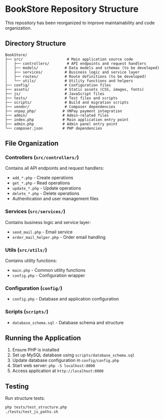 # BookStore Repository Structure

This repository has been reorganized to improve maintainability and code organization.

## Directory Structure

```
BookStore/
├── src/                    # Main application source code
│   ├── controllers/        # API endpoints and request handlers
│   ├── models/            # Data models and schemas (to be developed)
│   ├── services/          # Business logic and service layer
│   ├── routes/            # Route definitions (to be developed)
│   └── utils/             # Utility functions and helpers
├── config/                # Configuration files
├── assets/                # Static assets (CSS, images, fonts)
├── js/                    # JavaScript files
├── tests/                 # Test files and scripts
├── scripts/               # Build and migration scripts
├── vendor/                # Composer dependencies
├── vnpay_php/            # VNPay payment integration
├── admin/                # Admin-related files
├── index.php             # Main application entry point
├── admin.php             # Admin panel entry point
└── composer.json         # PHP dependencies
```

## File Organization

### Controllers (`src/controllers/`)
Contains all API endpoints and request handlers:
- `add_*.php` - Create operations
- `get_*.php` - Read operations  
- `update_*.php` - Update operations
- `delete_*.php` - Delete operations
- Authentication and user management files

### Services (`src/services/`)
Contains business logic and service layer:
- `send_mail.php` - Email service
- `order_mail_helper.php` - Order email handling

### Utils (`src/utils/`)
Contains utility functions:
- `main.php` - Common utility functions
- `config.php` - Configuration wrapper

### Configuration (`config/`)
- `config.php` - Database and application configuration

### Scripts (`scripts/`)
- `database_schema.sql` - Database schema and structure

## Running the Application

1. Ensure PHP is installed
2. Set up MySQL database using `scripts/database_schema.sql`
3. Update database configuration in `config/config.php`
4. Start web server: `php -S localhost:8000`
5. Access application at `http://localhost:8000`

## Testing

Run structure tests:
```bash
php tests/test_structure.php
./tests/test_js_paths.sh
```